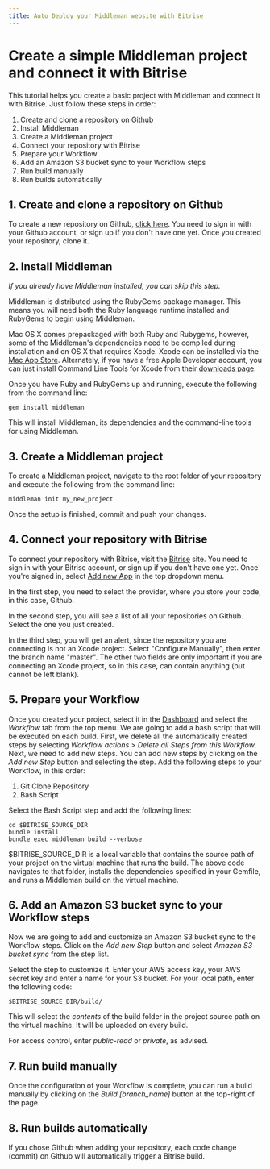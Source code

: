 ```yaml
---
title: Auto Deploy your Middleman website with Bitrise
---
```


# Create a simple Middleman project and connect it with Bitrise

This tutorial helps you create a basic project with Middleman and connect it with Bitrise. Just follow these steps in order:

1. Create and clone a repository on Github
2. Install Middleman
3. Create a Middleman project
4. Connect your repository with Bitrise
5. Prepare your Workflow
6. Add an Amazon S3 bucket sync to your Workflow steps
7. Run build manually
8. Run builds automatically

## 1. Create and clone a repository on Github

To create a new repository on Github, [click here](https://github.com/repositories/new). You need to sign in with your Github account, or sign up if you don't have one yet. Once you created your repository, clone it.

## 2. Install Middleman

*If you already have Middleman installed, you can skip this step.*

Middleman is distributed using the RubyGems package manager. This means you will need both the Ruby language runtime installed and RubyGems to begin using Middleman.

Mac OS X comes prepackaged with both Ruby and Rubygems, however, some of the Middleman's dependencies need to be compiled during installation and on OS X that requires Xcode. Xcode can be installed via the [Mac App Store](http://itunes.apple.com/us/app/xcode/id497799835?ls=1&mt=12). Alternately, if you have a free Apple Developer account, you can just install Command Line Tools for Xcode from their [downloads page](https://developer.apple.com/downloads/index.action).

Once you have Ruby and RubyGems up and running, execute the following from the command line:

	gem install middleman

This will install Middleman, its dependencies and the command-line tools for using Middleman.

## 3. Create a Middleman project

To create a Middleman project, navigate to the root folder of your repository and execute the following from the command line:

	middleman init my_new_project

Once the setup is finished, commit and push your changes.

## 4. Connect your repository with Bitrise

To connect your repository with Bitrise, visit the [Bitrise](http://www.bitrise.io/) site. You need to sign in with your Bitrise account, or sign up if you don't have one yet. Once you're signed in, select [Add new App](http://www.bitrise.io/apps/add) in the top dropdown menu.

In the first step, you need to select the provider, where you store your code, in this case, Github.

In the second step, you will see a list of all your repositories on Github. Select the one you just created.

In the third step, you will get an alert, since the repository you are connecting is not an Xcode project. Select "Configure Manually", then enter the branch name "master". The other two fields are only important if you are connecting an Xcode project, so in this case, can contain anything (but cannot be left blank).

## 5. Prepare your Workflow

Once you created your project, select it in the [Dashboard](http://www.bitrise.io/dashboard) and select the *Workflow* tab from the top menu. We are going to add a bash script that will be executed on each build. First, we delete all the automatically created steps by selecting *Workflow actions > Delete all Steps from this Workflow*. Next, we need to add new steps. You can add new steps by clicking on the *Add new Step* button and selecting the step. Add the following steps to your Workflow, in this order:

1. Git Clone Repository
2. Bash Script

Select the Bash Script step and add the following lines:

	cd $BITRISE_SOURCE_DIR
	bundle install
	bundle exec middleman build --verbose

$BITRISE_SOURCE_DIR is a local variable that contains the source path of your project on the virtual machine that runs the build. The above code navigates to that folder, installs the dependencies specified in your Gemfile, and runs a Middleman build on the virtual machine.

## 6. Add an Amazon S3 bucket sync to your Workflow steps

Now we are going to add and customize an Amazon S3 bucket sync to the Workflow steps. Click on the *Add new Step* button and select *Amazon S3 bucket sync* from the step list.

Select the step to customize it. Enter your AWS access key, your AWS secret key and enter a name for your S3 bucket. For your local path, enter the following code:

	$BITRISE_SOURCE_DIR/build/

This will select the *contents* of the build folder in the project source path on the virtual machine. It will be uploaded on every build.

For access control, enter *public-read* or *private*, as advised.

## 7. Run build manually

Once the configuration of your Workflow is complete, you can run a build manually by clicking on the *Build [branch_name]* button at the top-right of the page.

## 8. Run builds automatically

If you chose Github when adding your repository, each code change (commit) on Github will automatically trigger a Bitrise build.